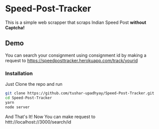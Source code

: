 # Speed-Post-Tracker
This is a simple web scrapper that scraps Indian Speed Post <b>without Captcha!</b>
## Demo
You can search your consignment using consignment id by making a request to https://speedposttracker.herokuapp.com/track/yourid
### Installation 
Just Clone the repo and run 
```bash 
git clone https://github.com/tushar-upadhyay/Speed-Post-Tracker.git
cd Speed-Post-Tracker
yarn 
node server
```
And That's It! Now You can make request to httt://localhost://3000/search/id
